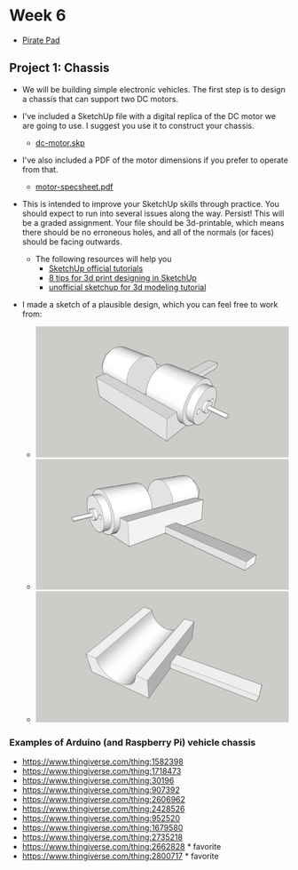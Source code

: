 # Week 6

+ [Pirate Pad](http://piratepad.net/ep/pad/view/ro.B8MdXW-fXTZ/latest)

## Project 1: Chassis

+ We will be building simple electronic vehicles. The first step is to design a chassis that can support two DC motors. 
+ I've included a SketchUp file with a digital replica of the DC motor we are going to use. I suggest you use it to construct your chassis.
	+ [dc-motor.skp](dc-motor.skp)
+ I've also included a PDF of the motor dimensions if you prefer to operate from that.
	+ [motor-specsheet.pdf](motor-specsheet.pdf)

+ This is intended to improve your SketchUp skills through practice. You should expect to run into several issues along the way. Persist! This will be a graded assignment. Your file should be 3d-printable, which means there should be no erroneous holes, and all of the normals (or faces) should be facing outwards.
	+ The following resources will help you
		+ [SketchUp official tutorials](https://www.sketchup.com/learn)
		+ [8 tips for 3d print designing in SketchUp](https://mastersketchup.com/8-tips-for-3d-printing-with-sketchup/)
		+ [unofficial sketchup for 3d modeling tutorial](https://www.youtube.com/watch?v=RPQliNKJKto)

+ I made a sketch of a plausible design, which you can feel free to work from:
	+ ![chassis-example1.jpg](chassis-example1.jpg)
	+ ![chassis-example2.jpg](chassis-example2.jpg)
	+ ![chassis-example3.jpg](chassis-example3.jpg)


### Examples of Arduino (and Raspberry Pi) vehicle chassis
+ https://www.thingiverse.com/thing:1582398
+ https://www.thingiverse.com/thing:1718473
+ https://www.thingiverse.com/thing:30196
+ https://www.thingiverse.com/thing:907392
+ https://www.thingiverse.com/thing:2606962
+ https://www.thingiverse.com/thing:2428526
+ https://www.thingiverse.com/thing:952520
+ https://www.thingiverse.com/thing:1679580
+ https://www.thingiverse.com/thing:2735218
+ https://www.thingiverse.com/thing:2662828 * favorite
+ https://www.thingiverse.com/thing:2800717 * favorite